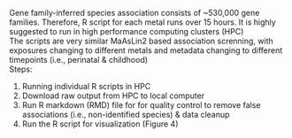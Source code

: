Gene family-inferred species association consists of ~530,000 gene families. Therefore, R script for each metal runs over 15 hours. It is highly suggested to run in high performance computing clusters (HPC)\
The scripts are very similar MaAsLin2 based association screnning, with exposures changing to different metals and metadata changing to different timepoints (i.e., perinatal & childhood)\
Steps:
1. Running individual R scripts in HPC
2. Download raw output from HPC to local computer
3. Run R markdown (RMD) file for for quality control to remove false associations (i.e., non-identified species) & data cleanup
4. Run the R script for visualization (Figure 4)
